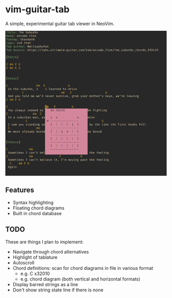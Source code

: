 # vim-guitar-tab

A simple, experimental guitar tab viewer in NeoVim.

![vim-guitar-tab example](screenshots/example.png)

## Features

* Syntax highlighting
* Floating chord diagrams
* Built in chord database

## TODO

These are things I plan to implement:

* Navigate through chord alternatives
* Highlight of tablature
* Autoscroll
* Chord definitions: scan for chord diagrams in file in various format
    * e.g. C x32010 
    * e.g. chord diagram (both vertical and horizontal formats)
* Display barred strings as a line
* Don't show string state line if there is none


